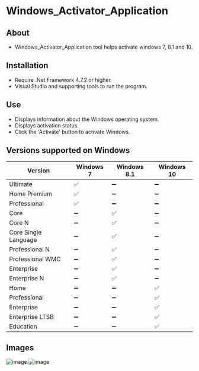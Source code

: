 # Windows_Activator_Application

## About
- Windows_Activator_Application tool helps activate windows 7, 8.1 and 10.

## Installation
- Require .Net Framework 4.7.2 or higher.
- Visual Studio and supporting tools to run the program.

## Use
- Displays information about the Windows operating system.
- Displays activation status.
- Click the 'Activate' button to activate Windows.

## Versions supported on Windows

| Version      | Windows 7 | Windows 8.1 | Windows 10 |
| --------------| --------- | ----------- | ---------- |
| Ultimate      | ✅         |  ➖          | ➖           |
| Home Premium  | ✅         |  ➖         |  ➖          |
| Professional  | ✅         |  ➖         |  ➖          |
| Core          |   ➖        | ✅           |  ➖          |
| Core N        |  ➖         | ✅           |  ➖          |
| Core Single Language | ➖  | ✅           |  ➖          |
| Professional N|        ➖   | ✅           |  ➖          |
| Professional WMC |   ➖   | ✅           |     ➖       |
| Enterprise    |      ➖     | ✅           |   ➖         |
| Enterprise N  |     ➖      | ✅           |   ➖         |
| Home          |     ➖      |  ➖           | ✅          |
| Professional  |    ➖       |   ➖          | ✅          |
| Enterprise    |    ➖       |   ➖          | ✅          |
| Enterprise LTSB|    ➖      |   ➖          | ✅          |
| Education     |     ➖      |   ➖          | ✅          |

## Images
![image](https://github.com/Khanh779/Windows_Activator_Application/blob/master/Screen/Screenshot%202024-04-29%20231437.png)
![image](https://github.com/Khanh779/Windows_Activator_Application/blob/master/Screen/Screenshot%202024-04-29%20231552.png)

